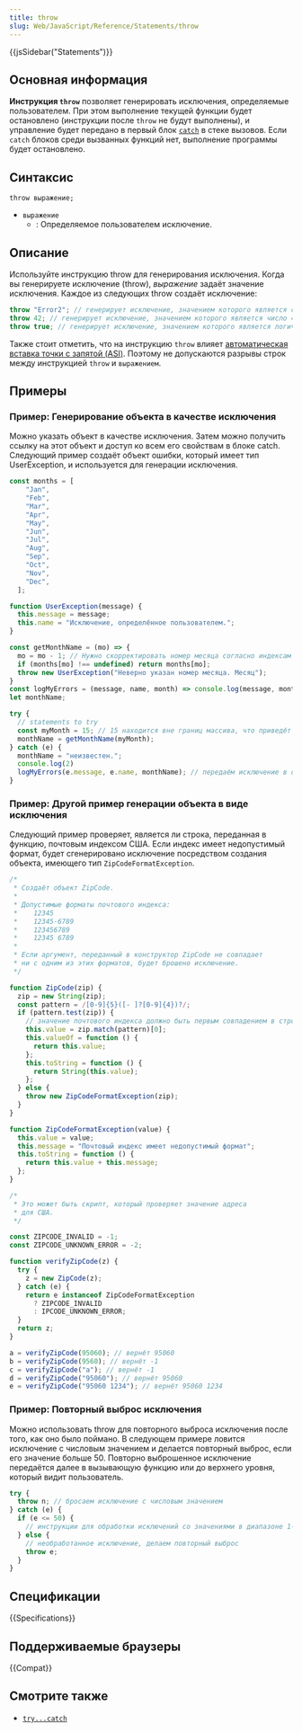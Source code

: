 ```yaml
---
title: throw
slug: Web/JavaScript/Reference/Statements/throw
---
```


{{jsSidebar("Statements")}}

## Основная информация

**Инструкция `throw`** позволяет генерировать исключения, определяемые пользователем. При этом выполнение текущей функции будет остановлено (инструкции после `throw` не будут выполнены), и управление будет передано в первый блок [`catch`](/ru/docs/Web/JavaScript/Reference/Statements/try...catch) в стеке вызовов. Если `catch` блоков среди вызванных функций нет, выполнение программы будет остановлено.

## Синтаксис

```
throw выражение;
```

- `выражение`
  - : Определяемое пользователем исключение.

## Описание

Используйте инструкцию throw для генерирования исключения. Когда вы генерируете исключение (throw), _выражение_ задаёт значение исключения. Каждое из следующих throw создаёт исключение:

```js
throw "Error2"; // генерирует исключение, значением которого является строка
throw 42; // генерирует исключение, значением которого является число 42
throw true; // генерирует исключение, значением которого является логическое значение true
```

Также стоит отметить, что на инструкцию `throw` влияет [автоматическая вставка точки с запятой (ASI)](/ru/docs/Web/JavaScript/Reference/Lexical_grammar#Automatic_semicolon_insertion). Поэтому не допускаются разрывы строк между инструкцией `throw` и `выражением`.

## Примеры

### Пример: Генерирование объекта в качестве исключения

Можно указать объект в качестве исключения. Затем можно получить ссылку на этот объект и доступ ко всем его свойствам в блоке catch. Следующий пример создаёт объект ошибки, который имеет тип UserException, и используется для генерации исключения.

```js
const months = [
    "Jan",
    "Feb",
    "Mar",
    "Apr",
    "May",
    "Jun",
    "Jul",
    "Aug",
    "Sep",
    "Oct",
    "Nov",
    "Dec",
  ];

function UserException(message) {
  this.message = message;
  this.name = "Исключение, определённое пользователем.";
}

const getMonthName = (mo) => {
  mo = mo - 1; // Нужно скорректировать номер месяца согласно индексам массива (1 = Jan, 12 = Dec)
  if (months[mo] !== undefined) return months[mo];
  throw new UserException("Неверно указан номер месяца. Месяц");
}
const logMyErrors = (message, name, month) => console.log(message, month, name)
let monthName;

try {
  // statements to try
  const myMonth = 15; // 15 находится вне границ массива, что приведёт к исключению
  monthName = getMonthName(myMonth);
} catch (e) {
  monthName = "неизвестен.";
  console.log(2)
  logMyErrors(e.message, e.name, monthName); // передаём исключение в обработчик ошибок
}
```

### Пример: Другой пример генерации объекта в виде исключения

Следующий пример проверяет, является ли строка, переданная в функцию, почтовым индексом США. Если индекс имеет недопустимый формат, будет сгенерировано исключение посредством создания объекта, имеющего тип `ZipCodeFormatException`.

```js
/*
 * Создаёт объект ZipCode.
 *
 * Допустимые форматы почтового индекса:
 *    12345
 *    12345-6789
 *    123456789
 *    12345 6789
 *
 * Если аргумент, переданный в конструктор ZipCode не совпадает
 * ни с одним из этих форматов, будет брошено исключение.
 */

function ZipCode(zip) {
  zip = new String(zip);
  const pattern = /[0-9]{5}([- ]?[0-9]{4})?/;
  if (pattern.test(zip)) {
    // значение почтового индекса должно быть первым совпадением в строке
    this.value = zip.match(pattern)[0];
    this.valueOf = function () {
      return this.value;
    };
    this.toString = function () {
      return String(this.value);
    };
  } else {
    throw new ZipCodeFormatException(zip);
  }
}

function ZipCodeFormatException(value) {
  this.value = value;
  this.message = "Почтовый индекс имеет недопустимый формат";
  this.toString = function () {
    return this.value + this.message;
  };
}

/*
 * Это может быть скрипт, который проверяет значение адреса
 * для США.
 */

const ZIPCODE_INVALID = -1;
const ZIPCODE_UNKNOWN_ERROR = -2;

function verifyZipCode(z) {
  try {
    z = new ZipCode(z);
  } catch (e) {
    return e instanceof ZipCodeFormatException
      ? ZIPCODE_INVALID
      : IPCODE_UNKNOWN_ERROR;
  }
  return z;
}

a = verifyZipCode(95060); // вернёт 95060
b = verifyZipCode(9560); // вернёт -1
c = verifyZipCode("a"); // вернёт -1
d = verifyZipCode("95060"); // вернёт 95060
e = verifyZipCode("95060 1234"); // вернёт 95060 1234
```

### Пример: Повторный выброс исключения

Можно использовать throw для повторного выброса исключения после того, как оно было поймано. В следующем примере ловится исключение с числовым значением и делается повторный выброс, если его значение больше 50. Повторно выброшенное исключение передаётся далее в вызывающую функцию или до верхнего уровня, который видит пользователь.

```js
try {
  throw n; // бросаем исключение с числовым значением
} catch (e) {
  if (e <= 50) {
    // инструкции для обработки исключений со значениями в диапазоне 1-50
  } else {
    // необработанное исключение, делаем повторный выброс
    throw e;
  }
}
```

## Спецификации

{{Specifications}}

## Поддерживаемые браузеры

{{Compat}}

## Смотрите также

- [`try...catch`](/ru/docs/Web/JavaScript/Reference/Statements/try...catch)
